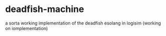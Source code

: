 # deadfish-machine
a sorta working implementation of the deadfish esolang in logisim (working on iomplementation)
